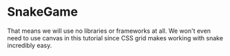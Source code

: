 # SnakeGame 
That means we will use no libraries or frameworks at all. We won't even need to use canvas in this tutorial since CSS grid makes working with snake incredibly easy.
